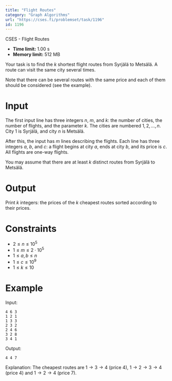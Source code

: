 ```yaml
---
title: "Flight Routes"
category: "Graph Algorithms"
url: "https://cses.fi/problemset/task/1196"
id: 1196
---
```


CSES - Flight Routes

  * **Time limit:** 1.00 s
  * **Memory limit:** 512 MB

Your task is to find the $k$ shortest flight routes from Syrjälä to Metsälä. A
route can visit the same city several times.

Note that there can be several routes with the same price and each of them
should be considered (see the example).

# Input

The first input line has three integers $n$, $m$, and $k$: the number of
cities, the number of flights, and the parameter $k$. The cities are numbered
$1,2,\ldots,n$. City 1 is Syrjälä, and city $n$ is Metsälä.

After this, the input has $m$ lines describing the flights. Each line has
three integers $a$, $b$, and $c$: a flight begins at city $a$, ends at city
$b$, and its price is $c$. All flights are one-way flights.

You may assume that there are at least $k$ distinct routes from Syrjälä to
Metsälä.

# Output

Print $k$ integers: the prices of the $k$ cheapest routes sorted according to
their prices.

# Constraints

  * $2 \le n \le 10^5$
  * $1 \le m \le 2 \cdot 10^5$
  * $1 \le a,b \le n$
  * $1 \le c \le 10^9$
  * $1 \le k \le 10$

# Example

Input:

    
    
    4 6 3
    1 2 1
    1 3 3
    2 3 2
    2 4 6
    3 2 8
    3 4 1
    

Output:

    
    
    4 4 7
    

Explanation: The cheapest routes are $1 \rightarrow 3 \rightarrow 4$ (price
$4$), $1 \rightarrow 2 \rightarrow 3 \rightarrow 4$ (price $4$) and $1
\rightarrow 2 \rightarrow 4$ (price $7$).

